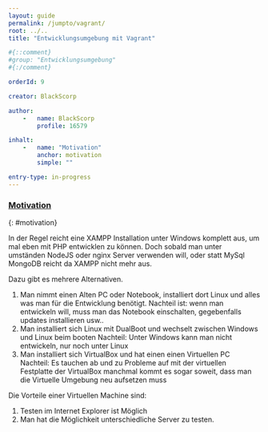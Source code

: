```yaml
---
layout: guide
permalink: /jumpto/vagrant/
root: ../..
title: "Entwicklungsumgebung mit Vagrant"

#{::comment}
#group: "Entwicklungsumgebung"
#{:/comment}

orderId: 9

creator: BlackScorp

author:
    -   name: BlackScorp
        profile: 16579

inhalt:
    -   name: "Motivation"
        anchor: motivation
        simple: ""

entry-type: in-progress
---
```



### [Motivation](#motivation)
{: #motivation}

In der Regel reicht eine XAMPP Installation unter Windows komplett aus, um mal eben mit PHP entwicklen zu können.
Doch sobald man unter umständen NodeJS oder nginx Server verwenden will, oder statt MySql MongoDB reicht da XAMPP nicht mehr aus.

Dazu gibt es mehrere Alternativen.

1) Man nimmt einen Alten PC oder Notebook, installiert dort Linux und alles was man für die Entwicklung benötigt.
Nachteil ist: wenn man entwickeln will, muss man das Notebook einschalten, gegebenfalls updates installieren usw..
2) Man installiert sich Linux mit DualBoot und wechselt zwischen Windows und Linux beim booten
Nachteil: Unter Windows kann man nicht entwickeln, nur noch unter Linux
3) Man installiert sich VirtualBox und hat einen einen Virtuellen PC
Nachteil: Es tauchen ab und zu Probleme auf mit der virtuellen Festplatte der VirtualBox manchmal kommt es sogar soweit, dass man die Virtuelle Umgebung neu aufsetzen muss

Die Vorteile einer Virtuellen Machine sind:

1) Testen im Internet Explorer ist Möglich
2) Man hat die Möglichkeit unterschiedliche Server zu testen.
